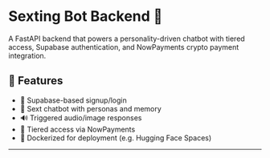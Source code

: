 # Sexting Bot Backend 🚀

A FastAPI backend that powers a personality-driven chatbot with tiered access, Supabase authentication, and NowPayments crypto payment integration.

## 🧠 Features

- 🔐 Supabase-based signup/login
- 💬 Sext chatbot with personas and memory
- 🔊 Triggered audio/image responses
- 💸 Tiered access via NowPayments
- 🐳 Dockerized for deployment (e.g. Hugging Face Spaces)

---


